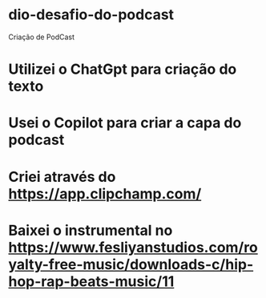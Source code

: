 # dio-desafio-do-podcast
Criação de PodCast
# Utilizei o ChatGpt para criação do texto
# Usei o Copilot para criar a capa do podcast
# Criei através do https://app.clipchamp.com/ 
# Baixei o instrumental no https://www.fesliyanstudios.com/royalty-free-music/downloads-c/hip-hop-rap-beats-music/11


